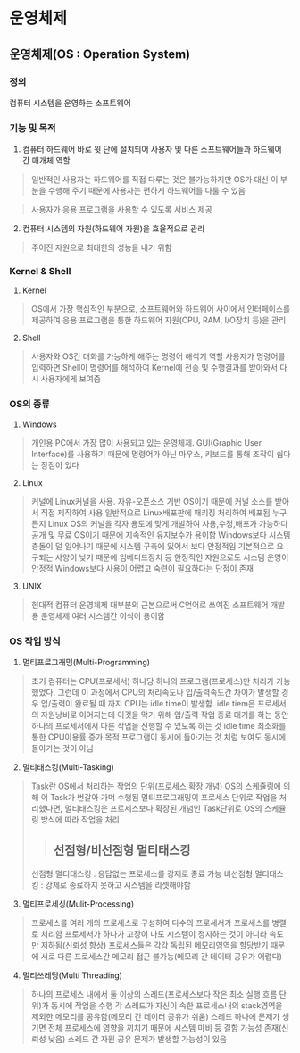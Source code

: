 운영체제
====================================
운영체제(OS : Operation System)
------------------------------------
### 정의
컴퓨터 시스템을 운영하는 소프트웨어

### 기능 및 목적
1. 컴퓨터 하드웨어 바로 윗 단에 설치되어 사용자 및 다른 소프트웨어들과 하드웨어 간 매개체 역할   
> 일반적인 사용자는 하드웨어를 직접 다루는 것은 불가능하지만 OS가 대신 이 부분을 수행해 주기 때문에 사용자는 편하게 하드웨어를 다룰 수 있음   

> 사용자가 응용 프로그램을 사용할 수 있도록 서비스 제공   

2. 컴퓨터 시스템의 자원(하드웨어 자원)을 효율적으로 관리
> 주어진 자원으로 최대한의 성능을 내기 위함

### Kernel & Shell
1. Kernel
> OS에서 가장 핵심적인 부분으로, 소프트웨어와 하드웨어 사이에서 인터페이스를 제공하여 응용 프로그램을 통한 하드웨어 자원(CPU, RAM, I/O장치 등)을 관리   
2. Shell
> 사용자와 OS간 대화를 가능하게 해주는 명령어 해석기 역할
> 사용자가 명령어를 입력하면 Shell이 명령어를 해석하여 Kernel에 전송 및 수행결과를 받아와서 다시 사용자에게 보여줌

### OS의 종류
1. Windows
> 개인용 PC에서 가장 많이 사용되고 있는 운영체제. GUI(Graphic User Interface)를 사용하기 때문에 명령어가 아닌 마우스, 키보드를 통해 조작이 쉽다는 장점이 있다
2. Linux
> 커널에 Linux커널을 사용. 자유-오픈소스 기반 OS이기 때문에 커널 소스를 받아서 직접 제작하여 사용
> 일반적으로 Linux배포판에 패키징 처리하여 배포됨
> 누구든지 Linux OS의 커널을 각자 용도에 맞게 개발하여 사용,수정,배포가 가능하다
> 공개 및 무료 OS이기 때문에 지속적인 유지보수가 용이함
> Windows보다 시스템 충돌이 덜 일어나기 때문에 시스템 구축에 있어서 보다 안정적임
> 기본적으로 요구되는 사양이 낮기 때문에 임베디드장치 등 한정적인 자원으로도 시스템 운영이 안정적
> Windows보다 사용이 어렵고 숙련이 필요하다는 단점이 존재
3. UNIX
> 현대적 컴퓨터 운영체제 대부분의 근본으로써 C언어로 쓰여진 소프트웨어 개발용 운영체제
> 여러 시스템간 이식이 용이함

### OS 작업 방식
1. 멀티프로그래밍(Multi-Programming)
> 초기 컴퓨터는 CPU(프로세서) 하나당 하나의 프로그램(프로세스)만 처리가 가능했었다. 그런데 이 과정에서 CPU의 처리속도나 입/출력속도간 차이가 발생할 경우 입/출력이 완료될 때 까지 CPU는 idle time이 발생함. idle tiem은 프로세서의 자원낭비로 이어지는데 이것을 막기 위해 입/출력 작업 종료 대기를 하는 동안 하나의 프로세서에서 다른 작업을 진행할 수 있도록 하는 것
> idle time 최소화를 통한 CPU이용률 증가 목적
> 프로그램이 동시에 돌아가는 것 처럼 보여도 동시에 돌아가는 것이 아님
2. 멀티태스킹(Multi-Tasking)
> Task란 OS에서 처리하는 작업의 단위(프로세스 확장 개념)
> OS의 스케쥴링에 의해 이 Task가 번갈아 가며 수행됨
> 멀티프로그래밍이 프로세스 단위로 작업을 처리했다면, 멀티태스킹은 프로세스보다 확장된 개념인 Task단위로 OS의 스케쥴링 방식에 따라 작업을 처리
>> ## 선점형/비선점형 멀티태스킹 
> 선점형 멀티태스킹 : 응답없는 프로세스를 강제로 종료 가능
> 비선점형 멀티태스킹 : 강제로 종료하지 못하고 시스템을 리셋해야함 
3. 멀티프로세싱(Mulit-Processing)
> 프로세스를 여러 개의 프로세스로 구성하여 다수의 프로세서가 프로세스를 병렬로 처리함
> 프로세서가 하나가 고장이 나도 시스템이 정지하는 것이 아니라 속도만 저하됨(신뢰성 향상)
> 프로세스들은 각각 독립된 메모리영역을 할당받기 때문에 서로 다른 프로세스간 메모리 접근 불가능(메모리 간 데이터 공유가 어렵다)
4. 멀티쓰레딩(Multi Threading)
> 하나의 프로세스 내에서 둘 이상의 스레드(프로세스보다 작은 최소 실행 흐름 단위)가 동시에 작업을 수행
> 각 스레드가 자신이 속한 프로세스내의 stack영역을 제외한 메모리를 공유함(메모리 간 데이터 공유가 쉬움)
> 스레드 하나에 문제가 생기면 전체 프로세스에 영향을 끼치기 때문에 시스템 마비 등 결함 가능성 존재(신뢰성 낮음)
> 스레드 간 자원 공유 문제가 발생할 가능성이 있음
